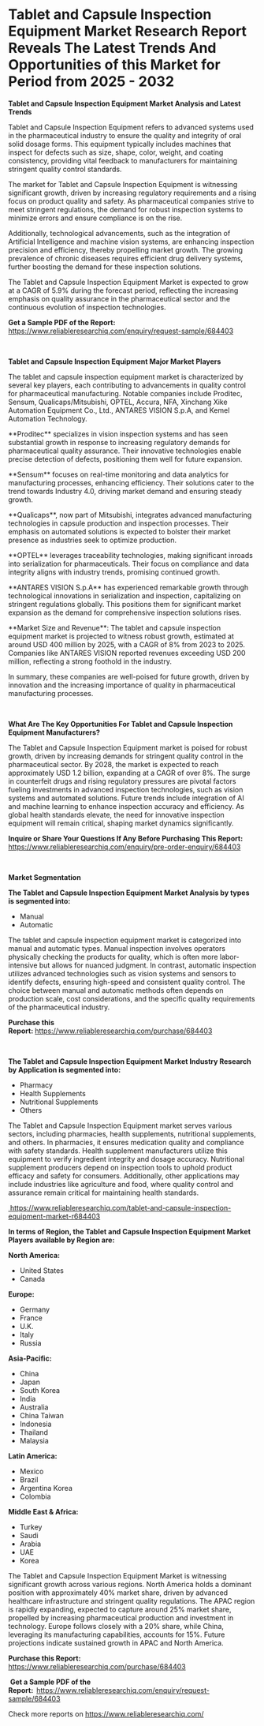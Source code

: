 <p><h1>Tablet and Capsule Inspection Equipment Market Research Report Reveals The Latest Trends And Opportunities of this Market for Period from 2025 - 2032</h1></p><p><strong>Tablet and Capsule Inspection Equipment Market Analysis and Latest Trends</strong></p>
<p><p>Tablet and Capsule Inspection Equipment refers to advanced systems used in the pharmaceutical industry to ensure the quality and integrity of oral solid dosage forms. This equipment typically includes machines that inspect for defects such as size, shape, color, weight, and coating consistency, providing vital feedback to manufacturers for maintaining stringent quality control standards. </p><p>The market for Tablet and Capsule Inspection Equipment is witnessing significant growth, driven by increasing regulatory requirements and a rising focus on product quality and safety. As pharmaceutical companies strive to meet stringent regulations, the demand for robust inspection systems to minimize errors and ensure compliance is on the rise. </p><p>Additionally, technological advancements, such as the integration of Artificial Intelligence and machine vision systems, are enhancing inspection precision and efficiency, thereby propelling market growth. The growing prevalence of chronic diseases requires efficient drug delivery systems, further boosting the demand for these inspection solutions. </p><p>The Tablet and Capsule Inspection Equipment Market is expected to grow at a CAGR of 5.9% during the forecast period, reflecting the increasing emphasis on quality assurance in the pharmaceutical sector and the continuous evolution of inspection technologies.</p></p>
<p><strong>Get a Sample PDF of the Report:&nbsp;</strong> <a href="https://www.reliableresearchiq.com/enquiry/request-sample/684403?utm_campaign=3058&utm_medium=2&utm_source=Github&utm_content=ia&utm_term=29032025&utm_id=tablet-and-capsule-inspection-equipment">https://www.reliableresearchiq.com/enquiry/request-sample/684403</a></p>
<p>&nbsp;</p>
<p><strong>Tablet and Capsule Inspection Equipment Major Market Players</strong></p>
<p><p>The tablet and capsule inspection equipment market is characterized by several key players, each contributing to advancements in quality control for pharmaceutical manufacturing. Notable companies include Proditec, Sensum, Qualicaps/Mitsubishi, OPTEL, Accura, NFA, Xinchang Xike Automation Equipment Co., Ltd., ANTARES VISION S.p.A, and Kemel Automation Technology.</p><p>**Proditec** specializes in vision inspection systems and has seen substantial growth in response to increasing regulatory demands for pharmaceutical quality assurance. Their innovative technologies enable precise detection of defects, positioning them well for future expansion.</p><p>**Sensum** focuses on real-time monitoring and data analytics for manufacturing processes, enhancing efficiency. Their solutions cater to the trend towards Industry 4.0, driving market demand and ensuring steady growth.</p><p>**Qualicaps**, now part of Mitsubishi, integrates advanced manufacturing technologies in capsule production and inspection processes. Their emphasis on automated solutions is expected to bolster their market presence as industries seek to optimize production.</p><p>**OPTEL** leverages traceability technologies, making significant inroads into serialization for pharmaceuticals. Their focus on compliance and data integrity aligns with industry trends, promising continued growth.</p><p>**ANTARES VISION S.p.A** has experienced remarkable growth through technological innovations in serialization and inspection, capitalizing on stringent regulations globally. This positions them for significant market expansion as the demand for comprehensive inspection solutions rises.</p><p>**Market Size and Revenue**: The tablet and capsule inspection equipment market is projected to witness robust growth, estimated at around USD 400 million by 2025, with a CAGR of 8% from 2023 to 2025. Companies like ANTARES VISION reported revenues exceeding USD 200 million, reflecting a strong foothold in the industry.</p><p>In summary, these companies are well-poised for future growth, driven by innovation and the increasing importance of quality in pharmaceutical manufacturing processes.</p></p>
<p>&nbsp;</p>
<p><strong>What Are The Key Opportunities For Tablet and Capsule Inspection Equipment Manufacturers?</strong></p>
<p><p>The Tablet and Capsule Inspection Equipment market is poised for robust growth, driven by increasing demands for stringent quality control in the pharmaceutical sector. By 2028, the market is expected to reach approximately USD 1.2 billion, expanding at a CAGR of over 8%. The surge in counterfeit drugs and rising regulatory pressures are pivotal factors fueling investments in advanced inspection technologies, such as vision systems and automated solutions. Future trends include integration of AI and machine learning to enhance inspection accuracy and efficiency. As global health standards elevate, the need for innovative inspection equipment will remain critical, shaping market dynamics significantly.</p></p>
<p><strong>Inquire or Share Your Questions If Any Before Purchasing This Report:</strong> <a href="https://www.reliableresearchiq.com/enquiry/pre-order-enquiry/684403?utm_campaign=3058&utm_medium=2&utm_source=Github&utm_content=ia&utm_term=29032025&utm_id=tablet-and-capsule-inspection-equipment">https://www.reliableresearchiq.com/enquiry/pre-order-enquiry/684403</a></p>
<p>&nbsp;</p>
<p><strong>Market Segmentation</strong></p>
<p><strong>The Tablet and Capsule Inspection Equipment Market Analysis by types is segmented into:</strong></p>
<p><ul><li>Manual</li><li>Automatic</li></ul></p>
<p><p>The tablet and capsule inspection equipment market is categorized into manual and automatic types. Manual inspection involves operators physically checking the products for quality, which is often more labor-intensive but allows for nuanced judgment. In contrast, automatic inspection utilizes advanced technologies such as vision systems and sensors to identify defects, ensuring high-speed and consistent quality control. The choice between manual and automatic methods often depends on production scale, cost considerations, and the specific quality requirements of the pharmaceutical industry.</p></p>
<p><strong>Purchase this Report:&nbsp;</strong><a href="https://www.reliableresearchiq.com/purchase/684403?utm_campaign=3058&utm_medium=2&utm_source=Github&utm_content=ia&utm_term=29032025&utm_id=tablet-and-capsule-inspection-equipment">https://www.reliableresearchiq.com/purchase/684403</a></p>
<p>&nbsp;</p>
<p><strong>The Tablet and Capsule Inspection Equipment Market Industry Research by Application is segmented into:</strong></p>
<p><ul><li>Pharmacy</li><li>Health Supplements</li><li>Nutritional Supplements</li><li>Others</li></ul></p>
<p><p>The Tablet and Capsule Inspection Equipment market serves various sectors, including pharmacies, health supplements, nutritional supplements, and others. In pharmacies, it ensures medication quality and compliance with safety standards. Health supplement manufacturers utilize this equipment to verify ingredient integrity and dosage accuracy. Nutritional supplement producers depend on inspection tools to uphold product efficacy and safety for consumers. Additionally, other applications may include industries like agriculture and food, where quality control and assurance remain critical for maintaining health standards.</p></p>
<p><a href="https://www.reliableresearchiq.com/tablet-and-capsule-inspection-equipment-market-r684403?utm_campaign=3058&utm_medium=2&utm_source=Github&utm_content=ia&utm_term=29032025&utm_id=tablet-and-capsule-inspection-equipment">&nbsp;https://www.reliableresearchiq.com/tablet-and-capsule-inspection-equipment-market-r684403</a></p>
<p><strong>In terms of Region, the Tablet and Capsule Inspection Equipment Market Players available by Region are:</strong></p>
<p>
    <p> <strong> North America: </strong>
        <ul>
            <li>United States</li>
            <li>Canada</li>
        </ul>
        </p> 
    <p> <strong> Europe: </strong>
        <ul>
            <li>Germany</li>
            <li>France</li>
            <li>U.K.</li>
            <li>Italy</li>
            <li>Russia</li>
        </ul>
        </p> 
    <p> <strong> Asia-Pacific: </strong>
        <ul>
            <li>China</li>
            <li>Japan</li>
            <li>South Korea</li>
            <li>India</li>
            <li>Australia</li>
            <li>China Taiwan</li>
            <li>Indonesia</li>
            <li>Thailand</li>
            <li>Malaysia</li>
        </ul>
        </p> 
    <p> <strong> Latin America: </strong>
        <ul>
            <li>Mexico</li>
            <li>Brazil</li>
            <li>Argentina Korea</li>
            <li>Colombia</li>
        </ul>
        </p> 
    <p> <strong> Middle East & Africa: </strong>
        <ul>
            <li>Turkey</li>
            <li>Saudi</li>
            <li>Arabia</li>
            <li>UAE</li>
            <li>Korea</li>
        </ul>
    </p>
    </p>
<p><p>The Tablet and Capsule Inspection Equipment Market is witnessing significant growth across various regions. North America holds a dominant position with approximately 40% market share, driven by advanced healthcare infrastructure and stringent quality regulations. The APAC region is rapidly expanding, expected to capture around 25% market share, propelled by increasing pharmaceutical production and investment in technology. Europe follows closely with a 20% share, while China, leveraging its manufacturing capabilities, accounts for 15%. Future projections indicate sustained growth in APAC and North America.</p></p>
<p><strong>Purchase this Report: </strong><a href="https://www.reliableresearchiq.com/purchase/684403?utm_campaign=3058&utm_medium=2&utm_source=Github&utm_content=ia&utm_term=29032025&utm_id=tablet-and-capsule-inspection-equipment">https://www.reliableresearchiq.com/purchase/684403</a></p>
<p>&nbsp;<strong>Get a Sample PDF of the Report:&nbsp;&nbsp;</strong><a href="https://www.reliableresearchiq.com/enquiry/request-sample/684403?utm_campaign=3058&utm_medium=2&utm_source=Github&utm_content=ia&utm_term=29032025&utm_id=tablet-and-capsule-inspection-equipment">https://www.reliableresearchiq.com/enquiry/request-sample/684403</a></p>
<p><strong></strong></p>
<p>Check more reports on <a href="https://www.reliableresearchiq.com/?utm_campaign=3058&utm_medium=2&utm_source=Github&utm_content=ia&utm_term=29032025&utm_id=tablet-and-capsule-inspection-equipment">https://www.reliableresearchiq.com/</a></p>